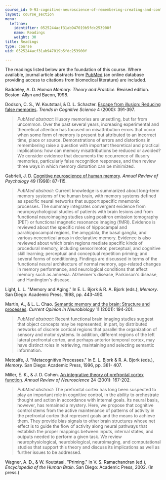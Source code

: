 ```yaml
---
course_id: 9-93-cognitive-neuroscience-of-remembering-creating-and-controlling-memory-january-iap-2002
layout: course_section
menu:
  leftnav:
    identifier: 0525244acf31ab947019b5fdc253900f
    name: Readings
    weight: 30
title: Readings
type: course
uid: 0525244acf31ab947019b5fdc253900f

---
```


The readings listed below are the foundation of this course. Where available, journal article abstracts from [PubMed](http://www.ncbi.nlm.nih.gov/entrez/query.fcgi?db=PubMed) (an online database providing access to citations from biomedical literature) are included.

Baddeley, A. D. _Human Memory: Theory and Practice._ Revised edition. Boston: Allyn and Bacon, 1998.

Dodson, C. S., W. Koutstaal, & D. L. Schacter. [Escape from illusion: Reducing false memories](http://www.ncbi.nlm.nih.gov/entrez/query.fcgi?cmd=Retrieve&db=PubMed&dopt=Citation&list_uids=11025282). _Trends in Cognitive Science_ 4 (2000): 391-397.

> _PubMed abstract:_ Illusory memories are unsettling, but far from uncommon. Over the past several years, increasing experimental and theoretical attention has focused on misattribution errors that occur when some form of memory is present but attributed to an incorrect time, place or source. Demonstrations of errors and distortions in remembering raise a question with important theoretical and practical implications: how can memory misattributions be reduced or avoided? We consider evidence that documents the occurrence of illusory memories, particularly false recognition responses, and then review three ways in which memory distortion can be minimized.

Gabrieli, J. D. [Cognitive neuroscience of human memory](http://www.ncbi.nlm.nih.gov/entrez/query.fcgi?cmd=Retrieve&db=PubMed&dopt=Citation&list_uids=9496622). _Annual Review of Psychology_ 49 (1998): 87-115.

> _PubMed abstract:_ Current knowledge is summarized about long-term memory systems of the human brain, with memory systems defined as specific neural networks that support specific mnemonic processes. The summary integrates convergent evidence from neuropsychological studies of patients with brain lesions and from functional neuroimaging studies using positron emission tomography (PET) or functional magnetic resonance imaging (fMRI). Evidence is reviewed about the specific roles of hippocampal and parahippocampal regions, the amygdala, the basal ganglia, and various neocortical areas in declarative memory. Evidence is also reviewed about which brain regions mediate specific kinds of procedural memory, including sensorimotor, perceptual, and cognitive skill learning; perceptual and conceptual repetition priming; and several forms of conditioning. Findings are discussed in terms of the functional neural architecture of normal memory, age-related changes in memory performance, and neurological conditions that affect memory such as amnesia. Alzheimer's disease, Parkinson's disease, and Huntington's disease.

Light, L. L. "Memory and Aging." In E. L. Bjork & R. A. Bjork (eds.), _Memory_. San Diego: Academic Press, 1998, pp. 443-490.

Martin, A., & L. L. Chao. [Semantic memory and the brain: Structure and processes](http://www.ncbi.nlm.nih.gov/entrez/query.fcgi?cmd=Retrieve&db=PubMed&dopt=Citation&list_uids=11301239). _Current Opinion in Neurobiology_ 11 (2001): 194-201.

> _PubMed abstract:_ Recent functional brain imaging studies suggest that object concepts may be represented, in part, by distributed networks of discrete cortical regions that parallel the organization of sensory and motor systems. In addition, different regions of the left lateral prefrontal cortex, and perhaps anterior temporal cortex, may have distinct roles in retrieving, maintaining and selecting semantic information.

Metcalfe, J. "Metacognitive Processes." In E. L. Bjork & R. A. Bjork (eds.), _Memory._ San Diego: Academic Press, 1996, pp. 381- 407.

Miller, E. K., & J. D. Cohen. [An integrative theory of prefrontal cortex function](http://www.ncbi.nlm.nih.gov/entrez/query.fcgi?cmd=Retrieve&db=PubMed&dopt=Citation&list_uids=11283309). _Annual Review of Neuroscience_ 24 (2001): 167-202.

> _PubMed abstract:_ The prefrontal cortex has long been suspected to play an important role in cognitive control, in the ability to orchestrate thought and action in accordance with internal goals. Its neural basis, however, has remained a mystery. Here, we propose that cognitive control stems from the active maintenance of patterns of activity in the prefrontal cortex that represent goals and the means to achieve them. They provide bias signals to other brain structures whose net effect is to guide the flow of activity along neural pathways that establish the proper mappings between inputs, internal states, and outputs needed to perform a given task. We review neurophysiological, neurobiological, neuroimaging, and computational studies that support this theory and discuss its implications as well as further issues to be addressed.

Wagner, A. D., & W. Koutstaal. "Priming." In V. S. Ramachandran (ed.), _Encyclopedia of the Human Brain_. San Diego: Academic Press, 2002. (In press.)